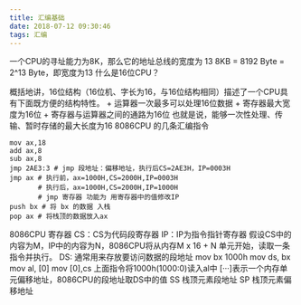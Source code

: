 ```yaml
---
title: 汇编基础
date: 2018-07-12 09:30:46
tags: 汇编
---
```

一个CPU的寻址能力为8K，那么它的地址总线的宽度为 13
8KB = 8192 Byte = 2^13 Byte，即宽度为13
什么是16位CPU？
<!-- more -->
概括地讲，16位结构（16位机、字长为16，与16位结构相同）描述了一个CPU具有下面既方便的结构特性。
    + 运算器一次最多可以处理16位数据
    + 寄存器最大宽度为16位
    + 寄存器与运算器之间的通路为16位
 也就是说，能够一次性处理、传输、暂时存储的最大长度为16
8086CPU 的几条汇编指令

    mov ax,18
    add ax,8
    sub ax,8
    jmp 2AE3:3 # jmp 段地址：偏移地址，执行后CS=2AE3H，IP=0003H
    jmp ax # 执行前，ax=1000H,CS=2000H,IP=0003H
           # 执行后，ax=1000H,CS=2000H,IP=1000H
           # jmp 寄存器 功能为 用寄存器中的值修改IP
    push bx # 将 bx 的数据 入栈
    pop ax # 将栈顶的数据放入ax
8086CPU 寄存器
    CS：CS为代码段寄存器
    IP：IP为指令指针寄存器
    假设CS中的内容为M，IP中的内容为N，8086CPU将从内存M x 16 + N 单元开始，读取一条指令并执行。
    DS: 通常用来存放要访问数据的段地址
    mov bx 1000h
    mov ds, bx
    mov al, [0]
    mov [0],cs
    上面指令将1000h(1000:0)读入al中
    [···]表示一个内存单元偏移地址，8086CPU的段地址取DS中的值
    SS 栈顶元素段地址
    SP 栈顶元素偏移地址